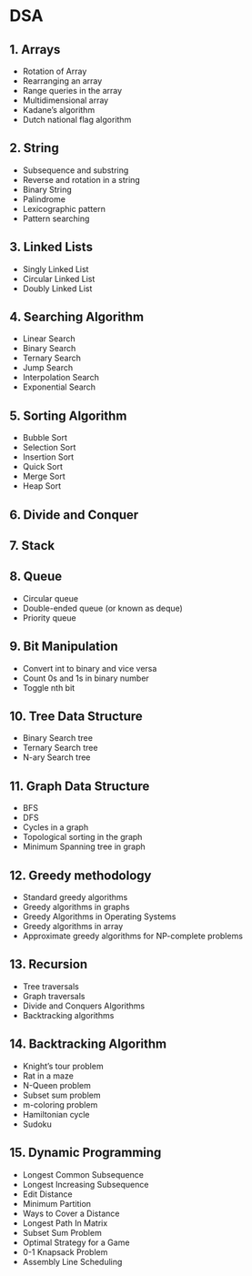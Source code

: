 # DSA
## 1. Arrays
- Rotation of Array
- Rearranging an array
- Range queries in the array
- Multidimensional array 
- Kadane’s algorithm
- Dutch national flag algorithm
## 2. String
- Subsequence and substring
- Reverse and rotation in a string
- Binary String
- Palindrome
- Lexicographic pattern
- Pattern searching
## 3. Linked Lists
- Singly Linked List
- Circular Linked List 
- Doubly Linked List
## 4. Searching Algorithm
- Linear Search
- Binary Search 
- Ternary Search
- Jump Search
- Interpolation Search 
- Exponential Search 
## 5. Sorting Algorithm
- Bubble Sort
- Selection Sort
- Insertion Sort
- Quick Sort
- Merge Sort
- Heap Sort
## 6. Divide and Conquer
## 7. Stack
## 8. Queue
- Circular queue
- Double-ended queue (or known as deque)
- Priority queue
## 9. Bit Manipulation
- Convert int to binary and vice versa
- Count 0s and 1s in binary number
- Toggle nth bit
## 10. Tree Data Structure
- Binary Search tree
- Ternary Search tree
- N-ary Search tree
## 11. Graph Data Structure
- BFS
- DFS
- Cycles in a graph
- Topological sorting in the graph
- Minimum Spanning tree in graph
## 12. Greedy methodology
- Standard greedy algorithms
- Greedy algorithms in graphs
- Greedy Algorithms in Operating Systems
- Greedy algorithms in array
- Approximate greedy algorithms for NP-complete problems
## 13. Recursion
- Tree traversals
- Graph traversals
- Divide and Conquers Algorithms
- Backtracking algorithms 
## 14. Backtracking Algorithm
- Knight’s tour problem
- Rat in a maze
- N-Queen problem
- Subset sum problem
- m-coloring problem
- Hamiltonian cycle
- Sudoku
## 15. Dynamic Programming
- Longest Common Subsequence
- Longest Increasing Subsequence
- Edit Distance
- Minimum Partition
- Ways to Cover a Distance
- Longest Path In Matrix
- Subset Sum Problem
- Optimal Strategy for a Game
- 0-1 Knapsack Problem
- Assembly Line Scheduling

